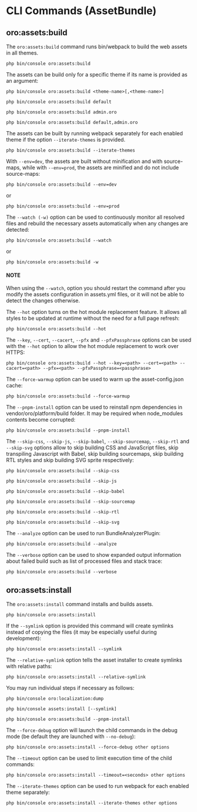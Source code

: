 <a id="bundle-docs-platform-asset-bundle-commands"></a>

# CLI Commands (AssetBundle)

## oro:assets:build

The `oro:assets:build` command runs bin/webpack to build the web assets in all themes.

```none
php bin/console oro:assets:build
```

The assets can be build only for a specific theme if its name is provided as an argument:

```none
php bin/console oro:assets:build <theme-name>[,<theme-name>]
```

```none
php bin/console oro:assets:build default
```

```none
php bin/console oro:assets:build admin.oro
```

```none
php bin/console oro:assets:build default,admin.oro
```

The assets can be built by running webpack separately for each enabled theme if the option `--iterate-themes` is provided.

```none
php bin/console oro:assets:build --iterate-themes
```

With `--env=dev`, the assets are built without minification and with source-maps, while with `--env=prod`, the assets are minified and do not include source-maps:

```none
php bin/console oro:assets:build --env=dev
```

or

```none
php bin/console oro:assets:build --env=prod
```

The `--watch (-w)` option can be used to continuously monitor all resolved files and rebuild the necessary assets automatically when any changes are detected:

```none
php bin/console oro:assets:build --watch
```

or

```none
php bin/console oro:assets:build -w
```

#### NOTE
When using the `--watch`, option you should restart the command after you modify the assets configuration in assets.yml files, or it will not be able to detect the changes otherwise.

The `--hot` option turns on the hot module replacement feature. It allows all styles to be updated at runtime without the need for a full page refresh:

```none
php bin/console oro:assets:build --hot
```

The `--key`, `--cert`, `--cacert`, `--pfx` and `--pfxPassphrase` options can be used with the `--hot` option to allow the hot module replacement to work over HTTPS:

```none
php bin/console oro:assets:build --hot --key=<path> --cert=<path> --cacert=<path> --pfx=<path> --pfxPassphrase=<passphrase>
```

The `--force-warmup` option can be used to warm up the asset-config.json cache:

```none
php bin/console oro:assets:build --force-warmup
```

The `--pnpm-install` option can be used to reinstall npm dependencies in vendor/oro/platform/build folder. It may be required when node_modules contents become corrupted:

```none
php bin/console oro:assets:build --pnpm-install
```

The `--skip-css`, `--skip-js`, `--skip-babel`, `--skip-sourcemap`, `--skip-rtl` and `--skip-svg` options allow to skip building CSS and JavaScript files, skip transpiling Javascript with Babel, skip building sourcemaps, skip building RTL styles and skip building SVG sprite respectively:

```none
php bin/console oro:assets:build --skip-css
```

```none
php bin/console oro:assets:build --skip-js
```

```none
php bin/console oro:assets:build --skip-babel
```

```none
php bin/console oro:assets:build --skip-sourcemap
```

```none
php bin/console oro:assets:build --skip-rtl
```

```none
php bin/console oro:assets:build --skip-svg
```

The `--analyze` option can be used to run BundleAnalyzerPlugin:

```none
php bin/console oro:assets:build --analyze
```

The `--verbose` option can be used to show expanded output information about failed build such as list of processed files and stack trace:

```none
php bin/console oro:assets:build --verbose
```

## oro:assets:install

The `oro:assets:install` command installs and builds assets.

```none
php bin/console oro:assets:install
```

If the `--symlink` option is provided this command will create symlinks instead of copying the files (it may be especially useful during development):

```none
php bin/console oro:assets:install --symlink
```

The `--relative-symlink` option tells the asset installer to create symlinks with relative paths:

```none
php bin/console oro:assets:install --relative-symlink
```

You may run individual steps if necessary as follows:

```none
php bin/console oro:localization:dump
```

```none
php bin/console assets:install [--symlink]
```

```none
php bin/console oro:assets:build --pnpm-install
```

The `--force-debug` option will launch the child commands in the debug mode (be default they are launched with `--no-debug`):

```none
php bin/console oro:assets:install --force-debug other options
```

The `--timeout` option can be used to limit execution time of the child commands:

```none
php bin/console oro:assets:install --timeout=<seconds> other options
```

The `--iterate-themes` option can be used to run webpack for each enabled theme separately:

```none
php bin/console oro:assets:install --iterate-themes other options
```
